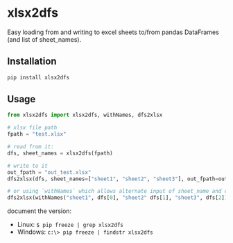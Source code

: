 
# xlsx2dfs

Easy loading from and writing to excel sheets to/from pandas DataFrames (and list of sheet_names).


## Installation

```bash
pip install xlsx2dfs
```

## Usage

```python
from xlsx2dfs import xlsx2dfs, withNames, dfs2xlsx

# xlsx file path
fpath = "test.xlsx"

# read from it:
dfs, sheet_names = xlsx2dfs(fpath)

# write to it 
out_fpath = "out_test.xlsx"
dfs2xlsx(dfs, sheet_names=["sheet1", "sheet2", "sheet3"], out_fpath=out_fpath)

# or using `withNames` which allows alternate input of sheet_name and corresponding df
dfs2xlsx(withNames("sheet1", dfs[0], "sheet2" dfs[1], "sheet3", dfs[2]), out_fpath)
```

document the version:

- Linux: `$ pip freeze | grep xlsx2dfs`
- Windows: `c:\> pip freeze | findstr xlsx2dfs`


